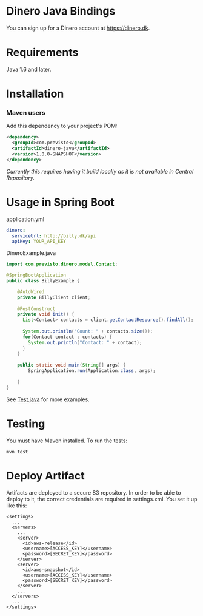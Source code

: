 # Dinero Java Bindings 

You can sign up for a Dinero account at https://dinero.dk.

Requirements
============

Java 1.6 and later.

Installation
============

### Maven users

Add this dependency to your project's POM:

```xml
<dependency>
  <groupId>com.previsto</groupId>
  <artifactId>dinero-java</artifactId>
  <version>1.0.0-SNAPSHOT</version>
</dependency>
```

_Currently this requires having it build locally as it is not available in Central Repository._


Usage in Spring Boot
=====

application.yml
```yml
dinero:
  serviceUrl: http://billy.dk/api
  apiKey: YOUR_API_KEY
```

DineroExample.java

```java
import com.previsto.dinero.model.Contact;

@SpringBootApplication
public class BillyExample {

    @AutoWired
    private BillyClient client;
    
    @PostConstruct
    private void init() {
      List<Contact> contacts = client.getContactResource().findAll();
        
      System.out.println("Count: " + contacts.size());
      for(Contact contact : contacts) {
        System.out.println("Contact: " + contact);
      }
    }
    
    public static void main(String[] args) {
        SpringApplication.run(Application.class, args);
        
    }
}
```


See [Test.java](https://github.com/Previsto/dinero-java/blob/master/src/test/java/com/previsto/dinero/Test.java) for more examples.

Testing
=======

You must have Maven installed. To run the tests:

    mvn test


Deploy Artifact
=======
Artifacts are deployed to a secure S3 repository. 
In order to be able to deploy to it, the correct credentials are required in settings.xml. 
You set it up like this:

```
<settings>
  ...
  <servers>
    ...
    <server>
      <id>aws-release</id>
      <username>[ACCESS_KEY]</username>
      <password>[SECRET_KEY]</password>
    </server>
    <server>
      <id>aws-snapshot</id>
      <username>[ACCESS_KEY]</username>
      <password>[SECRET_KEY]</password>
    </server>
    ...
  </servers>
  ...
</settings>
```


